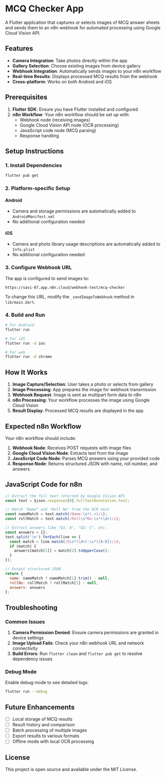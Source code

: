 # MCQ Checker App

A Flutter application that captures or selects images of MCQ answer sheets and sends them to an n8n webhook for automated processing using Google Cloud Vision API.

## Features

- **Camera Integration**: Take photos directly within the app
- **Gallery Selection**: Choose existing images from device gallery
- **Webhook Integration**: Automatically sends images to your n8n workflow
- **Real-time Results**: Displays processed MCQ results from the webhook
- **Cross-platform**: Works on both Android and iOS

## Prerequisites

1. **Flutter SDK**: Ensure you have Flutter installed and configured
2. **n8n Workflow**: Your n8n workflow should be set up with:
   - Webhook node (receiving images)
   - Google Cloud Vision API node (OCR processing)
   - JavaScript code node (MCQ parsing)
   - Response handling

## Setup Instructions

### 1. Install Dependencies

```bash
flutter pub get
```

### 2. Platform-specific Setup

#### Android
- Camera and storage permissions are automatically added to `AndroidManifest.xml`
- No additional configuration needed

#### iOS
- Camera and photo library usage descriptions are automatically added to `Info.plist`
- No additional configuration needed

### 3. Configure Webhook URL

The app is configured to send images to:
```
https://savi-07.app.n8n.cloud/webhook-test/mcq-checker
```

To change this URL, modify the `_sendImageToWebhook` method in `lib/main.dart`.

### 4. Build and Run

```bash
# For Android
flutter run

# For iOS
flutter run -d ios

# For web
flutter run -d chrome
```

## How It Works

1. **Image Capture/Selection**: User takes a photo or selects from gallery
2. **Image Processing**: App prepares the image for webhook transmission
3. **Webhook Request**: Image is sent as multipart form data to n8n
4. **n8n Processing**: Your workflow processes the image using Google Cloud Vision
5. **Result Display**: Processed MCQ results are displayed in the app

## Expected n8n Workflow

Your n8n workflow should include:

1. **Webhook Node**: Receives POST requests with image files
2. **Google Cloud Vision Node**: Extracts text from the image
3. **JavaScript Code Node**: Parses MCQ answers using your provided code
4. **Response Node**: Returns structured JSON with name, roll number, and answers

## JavaScript Code for n8n

```javascript
// Extract the full text returned by Google Vision API
const text = $json.responses[0].fullTextAnnotation.text;

// Match "Name" and "Roll No" from the OCR text
const nameMatch = text.match(/Name:\s*(.+)/i);
const rollMatch = text.match(/Roll\s*No:\s*(\d+)/i);

// Extract answers like "Q1: A", "Q2: C", etc.
const answers = {};
text.split('\n').forEach(line => {
  const match = line.match(/Q\s*(\d+):\s*([A-D])/i);
  if (match) {
    answers[match[1]] = match[2].toUpperCase();
  }
});

// Output structured JSON
return {
  name: nameMatch ? nameMatch[1].trim() : null,
  rollNo: rollMatch ? rollMatch[1] : null,
  answers: answers
};
```

## Troubleshooting

### Common Issues

1. **Camera Permission Denied**: Ensure camera permissions are granted in device settings
2. **Image Upload Fails**: Check your n8n webhook URL and network connectivity
3. **Build Errors**: Run `flutter clean` and `flutter pub get` to resolve dependency issues

### Debug Mode

Enable debug mode to see detailed logs:
```bash
flutter run --debug
```

## Future Enhancements

- [ ] Local storage of MCQ results
- [ ] Result history and comparison
- [ ] Batch processing of multiple images
- [ ] Export results to various formats
- [ ] Offline mode with local OCR processing

## License

This project is open source and available under the MIT License.
